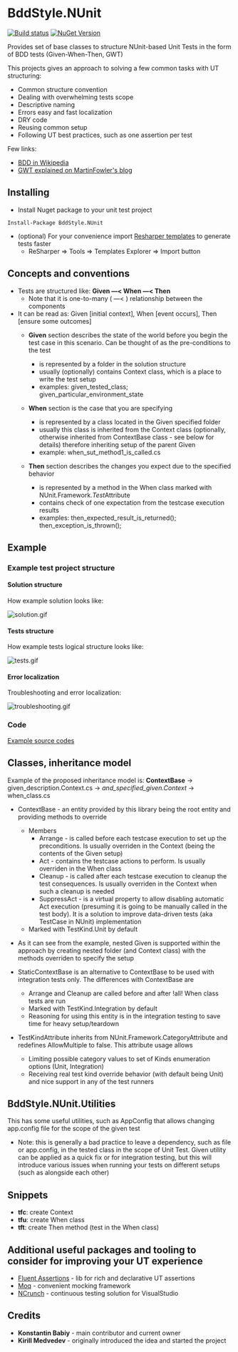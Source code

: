 BddStyle.NUnit
=============
[![Build status](https://ci.appveyor.com/api/projects/status/e75x6xqx7180oxtc?svg=true)](https://ci.appveyor.com/project/kbabiy/bddstyle-nunit)
[![NuGet Version](https://img.shields.io/nuget/v/BddStyle.NUnit.svg?style=flat)](https://www.nuget.org/packages/BddStyle.NUnit/)

Provides set of base classes to structure NUnit-based Unit Tests in the form of BDD tests (Given-When-Then, GWT)

This projects gives an approach to solving a few common tasks with UT structuring:

- Common structure convention
- Dealing with overwhelming tests scope
- Descriptive naming
- Errors easy and fast localization
- DRY code
- Reusing common setup
- Following UT best practices, such as one assertion per test

Few links:

- [BDD in Wikipedia](https://en.wikipedia.org/wiki/Behavior-driven_development)
- [GWT explained on MartinFowler's blog](http://martinfowler.com/bliki/GivenWhenThen.html)


## Installing

- Install Nuget package to your unit test project

```
Install-Package BddStyle.NUnit
```

- (optional) For your convenience import [Resharper templates](BddStyle.NUnit/snippets/BddStyle.NUnit.ResharperTemplates) to generate tests faster
	- ReSharper => Tools => Templates Explorer => Import button

## Concepts and conventions

- Tests are structured like: **Given —< When —< Then**
	- Note that it is one-to-many ( —< ) relationship between the components
- It can be read as: Given [initial context], When [event occurs], Then [ensure some outcomes] 
	- **Given** section describes the state of the world before you begin the test case in this scenario. 
	Can be thought of as the pre-conditions to the test
		- is represented by a folder in the solution structure
		- usually (optionally) contains Context class, which is a place to write the test setup
		- examples: given\_tested\_class; given\_particular\_environment\_state

	- **When** section is the case that you are specifying
		- is represented by a class located in the Given specified folder
		- usually this class is inherited from the Context class (optionally, otherwise inherited from ContextBase class - see below for details) 
		therefore inheriting setup of the parent Given
		- example: when\_sut\_method1\_is\_called.cs

	- **Then** section describes the changes you expect due to the specified behavior
		- is represented by a method in the When class marked with NUnit.Framework.*Test*Attribute
		- contains check of one expectation from the testcase execution results
		- examples: then\_expected\_result\_is\_returned(); then\_exception\_is\_thrown();

## Example

### Example test project structure

#### Solution structure

How example solution looks like:

![solution.gif](BddStyle.NUnit/docs/solution.gif "How example solution looks like")

#### Tests structure

How example tests logical structure looks like:

![tests.gif](BddStyle.NUnit/docs/tests.gif "How example tests logical structure looks like")

#### Error localization

Troubleshooting and error localization:

![troubleshooting.gif](BddStyle.NUnit/docs/troubleshooting.gif "Troubleshooting and error localization")

### Code

[Example source codes](BddStyle.NUnit.Test/given_phone_created)

## Classes, inheritance model

Example of the proposed inheritance model is: **ContextBase** -> given\_description.Context.cs -> *and\_specified\_given.Context* -> when\_class.cs

- ContextBase - an entity provided by this library being the root entity and providing methods to override
	- Members
		- Arrange - is called before each testcase execution to set up the preconditions. 
		Is usually overriden in the Context (being the contents of the Given setup)
		- Act - contains the testcase actions to perform. 
		Is usually overriden in the When class
		- Cleanup - is called after each testcase execution to cleanup the test consequences. 
		Is usually overriden in the Context when such a cleanup is needed
		- SuppressAct - is a virtual property to allow disabling automatic Act execution (presuming it is going to be manually called in the test body). 
		It is a solution to improve data-driven tests (aka TestCase in NUnit) implementation
	- Marked with TestKind.Unit by default

- As it can see from the example, nested Given is supported within the approach by creating nested folder (and Context class) 
with the methods overriden to specify the setup

- StaticContextBase is an alternative to ContextBase to be used with integration tests only. The differences with ContextBase are
	- Arrange and Cleanup are called before and after !all! When class tests are run
	- Marked with TestKind.Integration by default
	- Reasoning for using this entity is in the integration testing to save time for heavy setup/teardown

- TestKindAttribute inherits from NUnit.Framework.CategoryAttribute and redefines AllowMultiple to false. This attribute usage allows
	- Limiting possible category values to set of Kinds enumeration options (Unit, Integration)
	- Receiving real test kind override behavior (with default being Unit) and nice support in any of the test runners

## BddStyle.NUnit.Utilities

This has some useful utilities, such as AppConfig that allows changing app.config file for the scope of the given test

- Note: this is generally a bad practice to leave a dependency, such as file or app.config, in the tested class in the scope of Unit Test.
Given utility can be applied as a quick fix or for integration testing, but this will introduce various issues
when running your tests on different setups (such as alongside each other)

## Snippets

- **tfc**: create Context
- **tfu**: create When class
- **tft**: create Then method (test in the When class)

## Additional useful packages and tooling to consider for improving your UT experience

- [Fluent Assertions](http://www.fluentassertions.com/) - lib for rich and declarative UT assertions
- [Moq](https://github.com/Moq/moq4/wiki/Quickstart) - convenient mocking framework
- [NCrunch](http://www.ncrunch.net/) - continuous testing solution for VisualStudio

## Credits

- **Konstantin Babiy** - main contributor and current  owner
- **Kirill Medvedev** - originally introduced the idea and started the project
